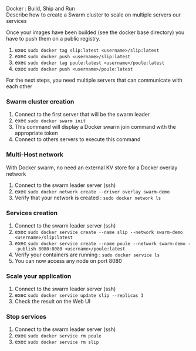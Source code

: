 Docker : Build, Ship and Run  
Describe how to create a Swarm cluster to scale on multiple servers our services

Once your images have been builded (see the docker base directory) you have to push them on a public registry.  
1. exec `sudo docker tag slip:latest <username>/slip:latest`  
2. exec `sudo docker push <username>/slip:latest`  
3. exec `sudo docker tag poule:latest <username>/poule:latest`  
4. exec `sudo docker push <username>/poule:latest`  

For the next steps, you need multiple servers that can communicate with each other
### Swarm cluster creation
1. Connect to the first server that will be the swarm leader  
2. exec `sudo docker swarm init`  
3. This command will display a Docker swarm join command with the appropriate token  
4. Connect to others servers to execute this command  

### Multi-Host network
With Docker swarm, no need an external KV store for a Docker overlay network  
1. Connect to the swarm leader server (ssh)  
2. exec `sudo docker network create --driver overlay swarm-demo`  
3. Verify that your network is created : `sudo docker network ls`  

### Services creation
1. Connect to the swarm leader server (ssh)  
2. exec `sudo docker service create --name slip --network swarm-demo <username>/slip:latest`  
3. exec `sudo docker service create --name poule --network swarm-demo --publish 8080:8080 <username>/poule:latest`  
4. Verify your containers are running : `sudo docker service ls`  
5. You can now access any node on port 8080  

### Scale your application
1. Connect to the swarm leader server (ssh)  
2. exec `sudo docker service update slip --replicas 3`  
3. Check the result on the Web UI  

### Stop services
1. Connect to the swarm leader server (ssh)  
2. exec `sudo docker service rm poule`  
3. exec `sudo docker service rm slip`  
